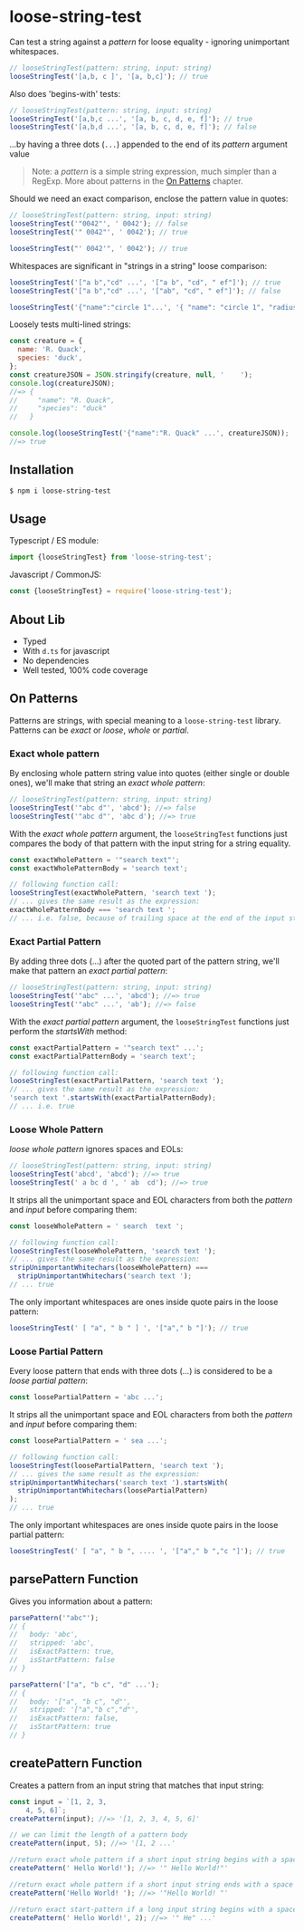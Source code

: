 # loose-string-test

Can test a string against a _pattern_ for loose equality - ignoring unimportant whitespaces.

```js
// looseStringTest(pattern: string, input: string)
looseStringTest('[a,b, c ]', '[a, b,c]'); // true
```

Also does 'begins-with' tests:

```js
// looseStringTest(pattern: string, input: string)
looseStringTest('[a,b,c ...', '[a, b, c, d, e, f]'); // true
looseStringTest('[a,b,d ...', '[a, b, c, d, e, f]'); // false
```

...by having a three dots (`...`) appended to the end of its _pattern_ argument value

> Note: a _pattern_ is a simple string expression, much simpler than a RegExp. More about patterns in the [On Patterns](#on-patterns) chapter.

Should we need an exact comparison, enclose the pattern value in quotes:

```js
// looseStringTest(pattern: string, input: string)
looseStringTest('"0042"', ' 0042'); // false
looseStringTest('" 0042"', ' 0042'); // true

looseStringTest("' 0042'", ' 0042'); // true
```

Whitespaces are significant in "strings in a string" loose comparison:

```js
looseStringTest('["a b","cd" ...', '["a b", "cd", " ef"]'); // true
looseStringTest('["a b","cd" ...', '["ab", "cd", " ef"]'); // false

looseStringTest('{"name":"circle 1"...', '{ "name": "circle 1", "radius": 5 }'); // true
```

Loosely tests multi-lined strings:

```js
const creature = {
  name: 'R. Quack',
  species: 'duck',
};
const creatureJSON = JSON.stringify(creature, null, '    ');
console.log(creatureJSON);
//=> {
//     "name": "R. Quack",
//     "species": "duck"
//   }

console.log(looseStringTest('{"name":"R. Quack" ...', creatureJSON));
//=> true
```

## Installation

```bash
$ npm i loose-string-test
```

## Usage

Typescript / ES module:

```ts
import {looseStringTest} from 'loose-string-test';
```

Javascript / CommonJS:

```js
const {looseStringTest} = require('loose-string-test');
```

## About Lib

- Typed
- With `d.ts` for javascript
- No dependencies
- Well tested, 100% code coverage

## On Patterns

Patterns are strings, with special meaning to a `loose-string-test` library.  
Patterns can be _exact_ or _loose_, _whole_ or _partial_.

### Exact whole pattern

By enclosing whole pattern string value into quotes (either single or double ones), we'll make that string an _exact whole pattern_:

```js
// looseStringTest(pattern: string, input: string)
looseStringTest('"abc d"', 'abcd'); //=> false
looseStringTest('"abc d"', 'abc d'); //=> true
```

With the _exact whole pattern_ argument, the `looseStringTest` functions just compares the body of that pattern with the input string for a string equality.

```js
const exactWholePattern = '"search text"';
const exactWholePatternBody = 'search text';

// following function call:
looseStringTest(exactWholePattern, 'search text ');
// ... gives the same result as the expression:
exactWholePatternBody === 'search text ';
// ... i.e. false, because of trailing space at the end of the input string ('search text ')
```

### Exact Partial Pattern

By adding three dots (...) after the quoted part of the pattern string, we'll make that pattern an _exact partial pattern_:

```js
// looseStringTest(pattern: string, input: string)
looseStringTest('"abc" ...', 'abcd'); //=> true
looseStringTest('"abc" ...', 'ab'); //=> false
```

With the _exact partial pattern_ argument, the `looseStringTest` functions just perform the _startsWith_ method:

```js
const exactPartialPattern = '"search text" ...';
const exactPartialPatternBody = 'search text';

// following function call:
looseStringTest(exactPartialPattern, 'search text ');
// ... gives the same result as the expression:
'search text '.startsWith(exactPartialPatternBody);
// ... i.e. true
```

### Loose Whole Pattern

_loose whole pattern_ ignores spaces and EOLs:

```js
// looseStringTest(pattern: string, input: string)
looseStringTest('abcd', 'abcd'); //=> true
looseStringTest(' a bc d ', ' ab  cd'); //=> true
```

It strips all the unimportant space and EOL characters from both the _pattern_ and _input_ before comparing them:

```js
const looseWholePattern = ' search  text ';

// following function call:
looseStringTest(looseWholePattern, 'search text ');
// ... gives the same result as the expression:
stripUnimportantWhitechars(looseWholePattern) ===
  stripUnimportantWhitechars('search text ');
// ... true
```

The only important whitespaces are ones inside quote pairs in the loose pattern:

```js
looseStringTest(' [ "a", " b " ] ', '["a"," b "]'); // true
```

### Loose Partial Pattern

Every loose pattern that ends with three dots (...) is considered to be a _loose partial pattern_:

```js
const loosePartialPattern = 'abc ...';
```

It strips all the unimportant space and EOL characters from both the _pattern_ and _input_ before comparing them:

```js
const loosePartialPattern = ' sea ...';

// following function call:
looseStringTest(loosePartialPattern, 'search text ');
// ... gives the same result as the expression:
stripUnimportantWhitechars('search text ').startsWith(
  stripUnimportantWhitechars(loosePartialPattern)
);
// ... true
```

The only important whitespaces are ones inside quote pairs in the loose partial pattern:

```js
looseStringTest(' [ "a", " b ", .... ', '["a"," b ","c "]'); // true
```

## parsePattern Function

Gives you information about a pattern:

```js
parsePattern('"abc"');
// {
//   body: 'abc',
//   stripped: 'abc',
//   isExactPattern: true,
//   isStartPattern: false
// }

parsePattern('["a", "b c", "d" ...');
// {
//   body: '["a", "b c", "d"',
//   stripped: '["a","b c","d"',
//   isExactPattern: false,
//   isStartPattern: true
// }
```

## createPattern Function

Creates a pattern from an input string that matches that input string:

```js
const input = `[1, 2, 3,
    4, 5, 6]`;
createPattern(input); //=> '[1, 2, 3, 4, 5, 6]'

// we can limit the length of a pattern body
createPattern(input, 5); //=> '[1, 2 ...'

//return exact whole pattern if a short input string begins with a space
createPattern(' Hello World!'); //=> '" Hello World!"'

//return exact whole pattern if a short input string ends with a space
createPattern('Hello World! '); //=> '"Hello World! "'

//return exact start-pattern if a long input string begins with a space
createPattern(' Hello World!', 2); //=> '" He" ...'
```
